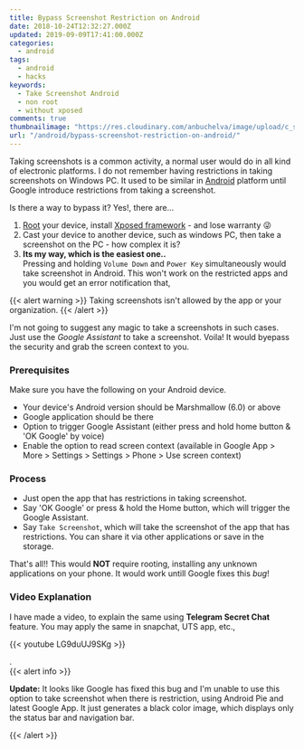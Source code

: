 ```yaml
---
title: Bypass Screenshot Restriction on Android
date: 2018-10-24T12:32:27.000Z
updated: 2019-09-09T17:41:00.000Z
categories:
  - android
tags:
  - android
  - hacks
keywords:
  - Take Screenshot Android
  - non root
  - without xposed
comments: true
thumbnailimage: "https://res.cloudinary.com/anbuchelva/image/upload/c_scale,w_250/v1579455286/images/android.png"
url: "/android/bypass-screenshot-restriction-on-android/"
---
```

Taking screenshots is a common activity, a normal user would do in all kind of electronic platforms.  I do not remember having restrictions in taking screenshots on Windows PC.  It used to be similar in [Android](/Android/) platform until Google introduce restrictions from taking a screenshot.
<!--more-->
Is there a way to bypass it? Yes!, there are...

1. [Root](https://en.wikipedia.org/wiki/Rooting_(Android)) your device, install [Xposed framework](https://forum.xda-developers.com/xposed/xposed-installer-versions-changelog-t2714053) - and lose warranty :stuck_out_tongue_winking_eye:
2. Cast your device to another device, such as windows PC, then take a screenshot on the PC - how complex it is?
3. **Its my way, which is the easiest one..**  
   Pressing and holding `Volume Down` and `Power Key` simultaneously would take screenshot in Android.  This won't work on the restricted apps and you would get an error notification that, 
   
{{< alert warning >}}
Taking screenshots isn't allowed by the app or your organization.
{{< /alert >}}

I'm not going to suggest any magic to take a screenshots in such cases.  Just use the _Google Assistant_ to take a screenshot. Voila! It would byepass the security and grab the screen context to you.

### Prerequisites

Make sure you have the following on your Android device.

* Your device's Android version should be Marshmallow (6.0) or above
* Google application should be there
* Option to trigger Google Assistant (either press and hold home button & 'OK Google' by voice)
* Enable the option to read screen context (available in Google App > More > Settings > Settings > Phone > Use screen context)

### Process

* Just open the app that has restrictions in taking screenshot.
* Say 'OK Google' or press & hold the Home button, which will trigger the Google Assistant.
* Say `Take Screenshot`, which will take the screenshot of the app that has restrictions. You can share it via other applications or save in the storage.

That's all!! This would **NOT** require rooting, installing any unknown applications on your phone. It would work untill Google fixes this _bug_!

### Video Explanation

I have made a video, to explain the same using **Telegram Secret Chat** feature.  You may apply the same in snapchat, UTS app, etc.,

{{< youtube LG9duUJ9SKg >}}

.    
{{< alert info >}}

**Update:** It looks like Google has fixed this bug and I'm unable to use this option to take screenshot when there is restriction, using Android Pie and latest Google App.  It just generates a black color image, which displays only the status bar and navigation bar.

{{< /alert >}}
